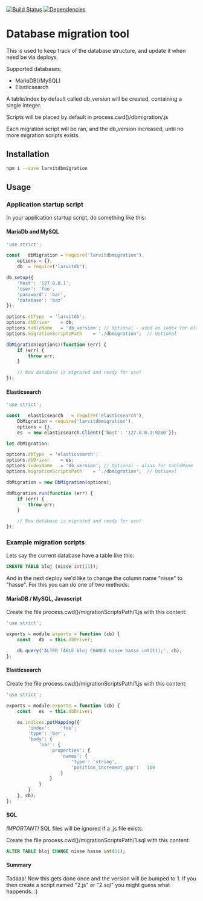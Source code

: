 [![Build Status](https://travis-ci.org/larvit/larvitdbmigration.svg?branch=master)](https://travis-ci.org/larvit/larvitdbmigration) [![Dependencies](https://david-dm.org/larvit/larvitdbmigration.svg)](https://david-dm.org/larvit/larvitdbmigration.svg)

# Database migration tool

This is used to keep track of the database structure, and update it when need be via deploys.

Supported databases:

* MariaDB(/MySQL)
* Elasticsearch

A table/index by default called db_version will be created, containing a single integer.

Scripts will be placed by default in process.cwd()/dbmigration/<version>.js

Each migration script will be ran, and the db_version increased, until no more migration scripts exists.

## Installation

```bash
npm i --save larvitdbmigration
```

## Usage

### Application startup script

In your application startup script, do something like this:

#### MariaDb and MySQL

```javascript
'use strict';

const	dbMigration	= require('larvitdbmigration'),
	options	= {},
	db	= require('larvitdb');

db.setup({
	'host':	'127.0.0.1',
	'user':	'foo',
	'password':	'bar',
	'database':	'baz'
});

options.dbType	= 'larvitdb';
options.dbDriver	= db;
options.tableName	= 'db_version';	// Optional - used as index for elasticsearch
options.migrationScriptsPath	= './dbmigration';	// Optional

dbMigration(options)(function (err) {
	if (err) {
		throw err;
	}

	// Now database is migrated and ready for use!
});
```

#### Elasticsearch

```javascript
'use strict';

const	elasticsearch	= require('elasticsearch'),
	DbMigration	= require('larvitdbmigration'),
	options	= {},
	es	= new elasticsearch.Client({'host': '127.0.0.1:9200'});

let	dbMigration;

options.dbType	= 'elasticsearch';
options.dbDriver	= es;
options.indexName	= 'db_version';	// Optional - alias for tableName
options.migrationScriptsPath	= './dbmigration';	// Optional

dbMigration	= new DbMigration(options);

dbMigration.run(function (err) {
	if (err) {
		throw err;
	}

	// Now database is migrated and ready for use!
});
```

### Example migration scripts

Lets say the current database have a table like this:

```SQL
CREATE TABLE bloj (nisse int(11));
```

And in the next deploy we'd like to change the column name "nisse" to "hasse". For this you can do one of two methods:

#### MariaDB / MySQL, Javascript

Create the file process.cwd()/migrationScriptsPath/1.js with this content:

```javascript
'use strict';

exports = module.exports = function (cb) {
	const	db	= this.dbDriver;

	db.query('ALTER TABLE bloj CHANGE nisse hasse int(11);', cb);
};
```

#### Elasticsearch

Create the file process.cwd()/migrationScriptsPath/1.js with this content:

```javascript
'use strict';

exports = module.exports = function (cb) {
	const	es	= this.dbDriver;

	es.indices.putMapping({
		'index':	'foo',
		'type':	'bar',
		'body': {
			'bar': {
				'properties': {
					'names': {
						'type':	'string',
						'position_increment_gap':	100
					}
				}
			}
		}
	}, cb);
};
```

#### SQL

_IMPORTANT!_ SQL files will be ignored if a .js file exists.

Create the file process.cwd()/migrationScriptsPath/1.sql with this content:

```SQL
ALTER TABLE bloj CHANGE nisse hasse int(11);
```

#### Summary

Tadaaa! Now this gets done once and the version will be bumped to 1. If you then create a script named "2.js" or "2.sql" you might guess what happends. :)
